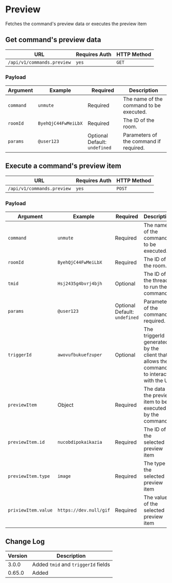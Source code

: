 # Preview

Fetches the command's preview data or executes the preview item

## Get command's preview data

| URL                        | Requires Auth | HTTP Method |
| -------------------------- | ------------- | ----------- |
| `/api/v1/commands.preview` | `yes`         | `GET`       |

### Payload

| Argument  | Example             | Required                        | Description                             |
| --------- | ------------------- | ------------------------------- | --------------------------------------- |
| `command` | `unmute`            | Required                        | The name of the command to be executed. |
| `roomId`  | `ByehQjC44FwMeiLbX` | Required                        | The ID of the room.                     |
| `params`  | `@user123`          | Optional   Default: `undefined` | Parameters of the command if required.  |

## Execute a command's preview item

| URL                        | Requires Auth | HTTP Method |
| -------------------------- | ------------- | ----------- |
| `/api/v1/commands.preview` | `yes`         | `POST`      |

### Payload

| Argument            | Example                | Required                        | Description                                                                           |
| ------------------- | ---------------------- | ------------------------------- | ------------------------------------------------------------------------------------- |
| `command`           | `unmute`               | Required                        | The name of the command to be executed.                                               |
| `roomId`            | `ByehQjC44FwMeiLbX`    | Required                        | The ID of the room.                                                                   |
| `tmid`              | `Hsj2435g4bvrj4bjh`    | Optional                        | The ID of the thread to run the command.                                              |
| `params`            | `@user123`             | Optional   Default: `undefined` | Parameters of the command if required.                                                |
| `triggerId`         | `awovufbukuefzuper`    | Optional                        | The triggerId generated by the client that allows the command to interact with the UI |
| `previewItem`       | Object                 | Required                        | The data of the preview item to be executed by the command                            |
| `previewItem.id`    | `nucobdipokaikazia`    | Required                        | The ID of the selected preview item                                                   |
| `previewItem.type`  | `image`                | Required                        | The type of the selected preview item                                                 |
| `priviewItem.value` | `https://dev.null/gif` | Required                        | The value of the selected preview item                                                |

## Change Log

| Version | Description                         |
| ------- | ----------------------------------- |
| 3.0.0   | Added `tmid` and `triggerId` fields |
| 0.65.0  | Added                               |
